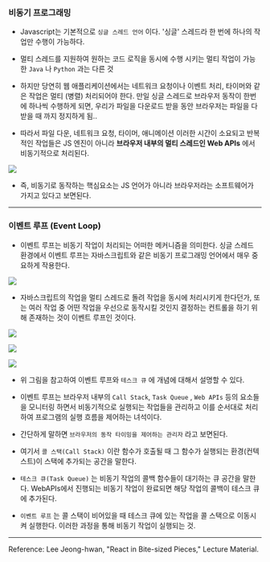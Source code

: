 ### 비동기 프로그래밍

* Javascript는 기본적으로 `싱글 스레드 언어` 이다. '싱글' 스레드라 한 번에 하나의 작업만 수행이 가능하다.

* 멀티 스레드를 지원하여 원하는 코드 로직을 동시에 수행 시키는 멀티 작업이 가능한 `Java` 나 `Python` 과는 다른 것

* 하지만 당연히 웹 애플리케이션에서는 네트워크 요청이나 이벤트 처리, 타이머와 같은 작업은 멀티 (병렬) 처리되어야 한다. 만일 싱글 스레드로 브라우저 동작이 한번에 하나씩 수행하게 되면, 우리가 파일을 다운로드 받을 동안 브라우저는 파일을 다 받을 때 까지 정지하게 됨..

* 따라서 파일 다운, 네트워크 요청, 타이머, 애니메이션 이러한 시간이 소요되고 반복적인 작업들은 JS 엔진이 아니라 **브라우저 내부의 멀티 스레드인 Web APIs** 에서 비동기적으로 처리된다. 

![](https://velog.velcdn.com/images/gawgjiug/post/3430120e-27c4-42c7-b762-4323b826b8d4/image.png)


* 즉, 비동기로 동작하는 핵심요소는 JS 언어가 아니라 브라우저라는 소프트웨어가 가지고 있다고 보면된다. 

---

### 이벤트 루프 (Event Loop)

* 이벤트 루프는 비동기 작업이 처리되는 어떠한 메커니즘을 의미한다. 싱글 스레드 환경에서 이벤트 루프는 자바스크립트와 같은 비동기 프로그래밍 언어에서 매우 중요하게 작용한다.

![](https://velog.velcdn.com/images/gawgjiug/post/175fef60-0fd0-40f8-8c9d-e162d20a440a/image.png)

* 자바스크립트의 작업을 멀티 스레드로 돌려 작업을 동시에 처리시키게 한다던가, 또는 여러 작업 중 어떤 작업을 우선으로 동작시킬 것인지 결정하는 컨트롤을 하기 위해 존재하는 것이 이벤트 루프인 것이다.


![](https://velog.velcdn.com/images/gawgjiug/post/d79b62fb-e59a-43da-b95f-8cbaa1ecf0b1/image.png)


![](https://velog.velcdn.com/images/gawgjiug/post/b01c7430-b135-48d8-8a5a-b65c8151671f/image.png)

![](https://velog.velcdn.com/images/gawgjiug/post/f73dc984-fb2f-4cc5-b917-f4a9a489d580/image.png)

* 위 그림을 참고하여 이벤트 루프와 `테스크 큐` 에 개념에 대해서 설명할 수 있다.

* 이벤트 루프는 브라우저 내부의 `Call Stack`, `Task Queue` , `Web APIs` 등의 요소들을 모니터링 하면서 비동기적으로 실행되는 작업들을 관리하고 이를 순서대로 처리하여 프로그램의 실행 흐름을 제어하는 녀석이다. 

* 간단하게 말하면 `브라우저의 동작 타이밍을 제어하는 관리자` 라고 보면된다.

* 여기서 `콜 스택(Call Stack)` 이란 함수가 호출될 때 그 함수가 실행되는 환경(컨텍스트)이 스택에 추가되는 공간을 말한다.

* `테스크 큐(Task Queue)` 는 비동기 작업의 콜백 함수들이 대기하는 큐 공간을 말한다. WebAPIs에서 진행되는 비동기 작업이 완료되면 해당 작업의 콜백이 테스크 큐에 추가된다.

* `이벤트 루프` 는 콜 스택이 비어있을 때 테스크 큐에 있는 작업을 콜 스택으로 이동시켜 실행한다. 이러한 과정을 통해 비동기 작업이 실행되는 것.

---

Reference: Lee Jeong-hwan, "React in Bite-sized Pieces," Lecture Material.

